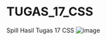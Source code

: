 # TUGAS_17_CSS
Spill Hasil Tugas 17 CSS
![image](https://user-images.githubusercontent.com/89910124/207077829-02d9fee1-76f1-4524-a974-c5ec3aea160c.png)
